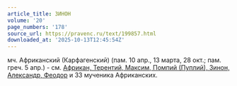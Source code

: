 ```yaml
---
article_title: ЗИНОН
volume: '20'
page_numbers: '178'
source_url: https://pravenc.ru/text/199857.html
downloaded_at: '2025-10-13T12:45:54Z'
---
```


мч. Африканский (Карфагенский) (пам. 10 апр., 13 марта, 28 окт.; пам. греч. 5 апр.) - см. [Африкан, Терентий, Максим, Помпий (Пуплий), Зинон, Александр, Феодор](<https://pravenc.ru/text/Африкан  Терентий  Максим  Помпий (Пуплий)  Зинон  Александр  Феодор.html>) и 33 мученика Африканских.
